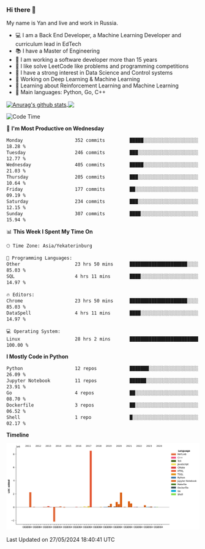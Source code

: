 ### Hi there 👋

My name is Yan and live and work in Russia.

- 💻 I am a Back End Developer, a Machine Learning Developer and curriculum lead in EdTech
- 📚 I have a Master of Engineering
- 🤔 I am working a software developer more than 15 years
- 🌱 I like solve LeetCode like problems and programming competitions
- 📝 I have a strong interest in Data Science and Control systems
- 🔭 Working on Deep Learning & Machine Learning
- 🌱 Learning about Reinforcement Learning and Machine Learning
- 🌟 Main languages: Python, Go, C++

<!--


**yanchick/yanchick** is a ✨ _special_ ✨ repository because its `README.md` (this file) appears on your GitHub profile.

Here are some ideas to get you started:

- I am a self taught Full Stack Developer and a Machine Learning Developer
- 🌱 I’m currently learning ...
- 👯 I’m looking to collaborate on ...
- 🤔 I’m looking for help with ...
- 💬 Ask me about ...
- 📫 How to reach me: ...
- 😄 Pronouns: ...
- ⚡ Fun fact: ...

-->


<a href="https://github.com/anuraghazra/github-readme-stats">
    <img align="center" src="https://github-readme-stats.vercel.app/api?username=yanchick&count_private=true" alt="Anurag's github stats" />
</a>
<a href="https://github.com/anuraghazra/github-readme-stats">
    <img align="center" src="https://github-readme-stats.vercel.app/api/top-langs/?username=yanchick&hide=javascript,html,CSS" />
</a>

<!--START_SECTION:waka-->
![Code Time](http://img.shields.io/badge/Code%20Time-1%2C943%20hrs%2039%20mins-blue)

📅 **I'm Most Productive on Wednesday** 

```text
Monday                   352 commits         █████░░░░░░░░░░░░░░░░░░░░   18.28 % 
Tuesday                  246 commits         ███░░░░░░░░░░░░░░░░░░░░░░   12.77 % 
Wednesday                405 commits         █████░░░░░░░░░░░░░░░░░░░░   21.03 % 
Thursday                 205 commits         ███░░░░░░░░░░░░░░░░░░░░░░   10.64 % 
Friday                   177 commits         ██░░░░░░░░░░░░░░░░░░░░░░░   09.19 % 
Saturday                 234 commits         ███░░░░░░░░░░░░░░░░░░░░░░   12.15 % 
Sunday                   307 commits         ████░░░░░░░░░░░░░░░░░░░░░   15.94 % 
```


📊 **This Week I Spent My Time On** 

```text
🕑︎ Time Zone: Asia/Yekaterinburg

💬 Programming Languages: 
Other                    23 hrs 50 mins      █████████████████████░░░░   85.03 % 
SQL                      4 hrs 11 mins       ████░░░░░░░░░░░░░░░░░░░░░   14.97 % 

🔥 Editors: 
Chrome                   23 hrs 50 mins      █████████████████████░░░░   85.03 % 
DataSpell                4 hrs 11 mins       ████░░░░░░░░░░░░░░░░░░░░░   14.97 % 

💻 Operating System: 
Linux                    28 hrs 2 mins       █████████████████████████   100.00 % 
```

**I Mostly Code in Python** 

```text
Python                   12 repos            ███████░░░░░░░░░░░░░░░░░░   26.09 % 
Jupyter Notebook         11 repos            ██████░░░░░░░░░░░░░░░░░░░   23.91 % 
Go                       4 repos             ██░░░░░░░░░░░░░░░░░░░░░░░   08.70 % 
Dockerfile               3 repos             ██░░░░░░░░░░░░░░░░░░░░░░░   06.52 % 
Shell                    1 repo              █░░░░░░░░░░░░░░░░░░░░░░░░   02.17 % 
```



**Timeline**

![Lines of Code chart](https://raw.githubusercontent.com/yanchick/yanchick/main/assets/bar_graph.png)


 Last Updated on 27/05/2024 18:40:41 UTC
<!--END_SECTION:waka-->

